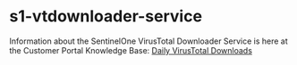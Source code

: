 # s1-vtdownloader-service

Information about the SentinelOne VirusTotal Downloader Service is here at the Customer Portal Knowledge Base:
[Daily VirusTotal Downloads](https://support.sentinelone.com/hc/en-us/articles/115005861089-Daily-VirusTotal-Downloads)
